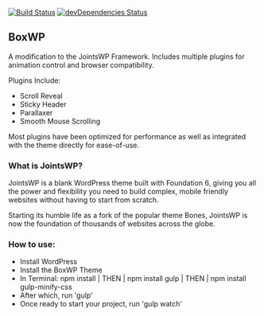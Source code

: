 [![Build Status](https://travis-ci.org/zurb/foundation-sites.svg?branch=develop)](https://travis-ci.org/zurb/foundation-sites)
[![devDependencies Status](https://david-dm.org/zurb/foundation-sites/dev-status.svg)](https://david-dm.org/zurb/foundation-sites?type=dev)

## BoxWP

A modification to the JointsWP Framework. Includes multiple plugins for animation control and browser compatibility.

Plugins Include:
- Scroll Reveal
- Sticky Header
- Parallaxer
- Smooth Mouse Scrolling

Most plugins have been optimized for performance as well as integrated with the theme directly for ease-of-use.

### What is JointsWP?
JointsWP is a blank WordPress theme built with Foundation 6, giving you all the power and flexibility you need to build complex, mobile friendly websites without having to start from scratch.

Starting its humble life as a fork of the popular theme Bones, JointsWP is now the foundation of thousands of websites across the globe.

### How to use:
- Install WordPress
- Install the BoxWP Theme
- In Terminal: npm install | THEN | npm install gulp | THEN | npm install gulp-minify-css
- After which, run 'gulp'
- Once ready to start your project, run 'gulp watch'